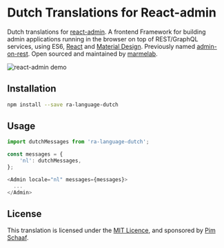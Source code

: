 # Dutch Translations for React-admin

Dutch translations for [react-admin](https://github.com/marmelab/react-admin). A frontend Framework for building admin applications running in the browser on top of REST/GraphQL services, using ES6, [React](https://facebook.github.io/react/) and [Material Design](https://material.io/). Previously named [admin-on-rest](https://github.com/marmelab/admin-on-rest). Open sourced and maintained by [marmelab](https://marmelab.com/).

![react-admin demo](https://camo.githubusercontent.com/8f45adbef8ce38b97bbf6e5492da0685d4d273d4/68747470733a2f2f6d61726d656c61622e636f6d2f72656163742d61646d696e2f696d672f72656163742d61646d696e2d64656d6f2d7374696c6c2e706e67)

## Installation

```sh
npm install --save ra-language-dutch
```

## Usage

```js
import dutchMessages from 'ra-language-dutch';

const messages = {
    'nl': dutchMessages,
};

<Admin locale="nl" messages={messages}>
  ...
</Admin>
```

## License

This translation is licensed under the [MIT Licence](LICENSE), and sponsored by [Pim Schaaf](https://open-roads.nl).
